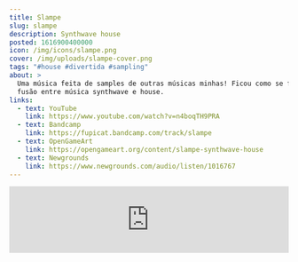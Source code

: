 ```yaml
---
title: Slampe
slug: slampe
description: Synthwave house
posted: 1616900400000
icon: /img/icons/slampe.png
cover: /img/uploads/slampe-cover.png
tags: "#house #divertida #sampling"
about: >
  Uma música feita de samples de outras músicas minhas! Ficou como se fosse uma
  fusão entre música synthwave e house.
links:
  - text: YouTube
    link: https://www.youtube.com/watch?v=n4boqTH9PRA
  - text: Bandcamp
    link: https://fupicat.bandcamp.com/track/slampe
  - text: OpenGameArt
    link: https://opengameart.org/content/slampe-synthwave-house
  - text: Newgrounds
    link: https://www.newgrounds.com/audio/listen/1016767
---
```


<iframe style="border: 0; width: 100%; max-width: 700px; margin: auto; height: 120px;" src="https://bandcamp.com/EmbeddedPlayer/track=3505590466/size=large/bgcol=333333/linkcol=ffffff/tracklist=false/artwork=small/transparent=true/" seamless><a href="https://fupicat.bandcamp.com/track/slampe">Slampe by fupicat</a></iframe>
